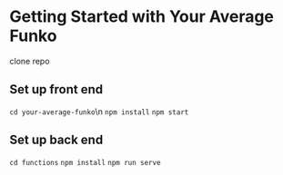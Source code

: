 # Getting Started with Your Average Funko
clone repo

## Set up front end
`cd your-average-funko`\n
`npm install`
`npm start`

## Set up back end
`cd functions`
`npm install`
`npm run serve`

